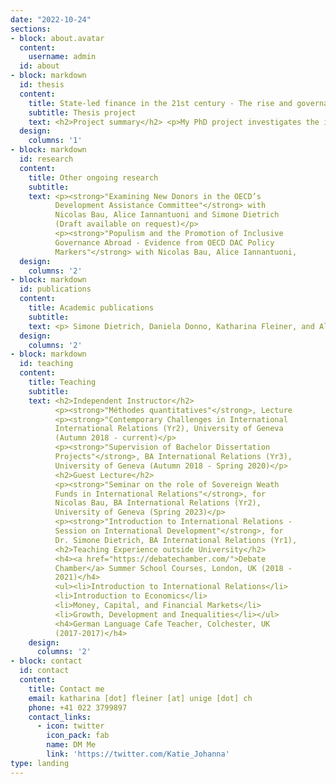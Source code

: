 ```yaml
---
date: "2022-10-24"
sections:
- block: about.avatar
  content:
    username: admin
  id: about
- block: markdown
  id: thesis
  content:
    title: State-led finance in the 21st century - The rise and governance of Sovereign Wealth Funds 
    subtitle: Thesis project
    text: <h2>Project summary</h2> <p>My PhD project investigates the increased creation of Sovereign Wealth Funds (SWF) over the past 25 years. SWFs are pools of public financial assets that are invested in international and domestic financial markets following commercially-oriented, profit-driven strategies. This new form of state investment is delegated either to an existing public body or to a newly created institution and the choices governments make regarding the governance structures for these funds differ notably between countries. In some, governments can directly influence the investment of SWF assets and the use of their profits. In others, government interference in sovereign wealth management is severely limited by the funds' structures. SWF creation, therefore, impacts the level of influence different public actors can have on the use of public finances as well as the allocation of public finances in the global economy. I explore this phenomenon in the context of economic globalisation, financialization and the global economic crises of the past three decades. Using novel quantitative data on SWF creation and the institutional structures that govern them, case study evidence, and interviews, I investigate the political economy factors that influence governments' use of SWFs as tools to address economic challenges. Through this research, I want to better understand these institutions in the context of the broader process of the increased use of financial markets and financial economic logic in the administration of the state (state financialization). This work also contributes to the growing literature on the revival of industrial policy and developmentalism in the 21st century by analysing the economic and political institutional context in which SWFs serve such purposes. Lastly, my thesis touches on the growing literature on regulatory capitalism. I contrast the institutional context in which SWFs increase governments' power in making investment choices with those in which SWF creation reflects the removal of control over the management of sovereign assets from political actors.</p> <h2>Working papers in this project</h2> <p><strong>"Global Crises, the Power of Finance and the Rise of Sovereign Wealth Funds"</strong> (Draft available on request)</p> <p>How do international financial crises impact states' interaction with financial markets? This paper addresses these questions by examining the connection between international financial crises and a so-far understudied economic policy tool - The creation of state-owned investment funds known as Sovereign Wealth Funds (SWFs). Existing literature treats SWFs largely as money managers for natural resource wealth and foreign exchange reserves. This function fails to explain the significant rise in the number of SWFs across the world over the past thirty years. I argue that the trend towards SWF creation emerged from countries’ experience with the Asian Financial Crisis of 1997 and the Global Financial Crisis of 2008-09. Following the crises, governments faced pressure to address the shortcomings of the prevailing liberal economic approach. The economic importance of the financial sector, however, disincentivised governments from implementing policies that hurt financial interests. Instead, governments responded by increasing their engagement with global financial markets by actively participating in them to achieve their economic policy goals. SWFs emerged as a state-led policy tool for this purpose. I utilise a novel data set on 85 SWFs created between 1970 and 2019 to show that the crises form important breaking points in the determinants of SWF creation. My results also show that, after the crises, the likelihood that a government creates a SWF increases with the economic importance of finance.</p> <p><strong>"The "State" in state-led finance for development - Understanding Political Influence in Sovereign Wealth Funds"</strong> (Draft available on request)<p> <p>Sovereign Wealth Funds (SWFs) play a growing role in financing domestic and international economic development. While they appear to be part of a revival of state-led development, some question the degree to which SWFs' investment activities are responsive to specific policy demands of governments. This paper offers new insight into the arrangements of delegation and control between governments and their SWFs to improve our understanding of SWFs' role as agents of the state. I introduce a new methodology to assess the governance of a public agent across three core dimensions of state-fund engagement - Fund autonomy, variation in public stakeholder involvement, and the approach to rules-based governance. Using a novel dataset on the governance structures of 60 SWFs, this study reveals that SWF governance arrangements vary widely in institutionalising state-fund relationships. However, there appear to be some patterns in SWF governance models. These patterns suggest that approaches to SWF governance may be shaped by varying domestic political economy models. This research deepens our understanding of governments’ influence over SWFs. Further, the methodology for evaluating governance structures introduced in this paper could also be useful for assessing political influence over other public investment institutions, such as development finance agencies.</p>
  design:
    columns: '1'
- block: markdown
  id: research
  content:
    title: Other ongoing research
    subtitle:
    text: <p><strong>"Examining New Donors in the OECD’s 
          Development Assistance Committee"</strong> with 
          Nicolas Bau, Alice Iannantuoni and Simone Dietrich 
          (Draft available on request)</p> 
          <p><strong>"Populism and the Promotion of Inclusive   
          Governance Abroad - Evidence from OECD DAC Policy 
          Markers"</strong> with Nicolas Bau, Alice Iannantuoni,           and Simone Dietrich (Draft available on request)</p>
  design:
    columns: '2'
- block: markdown
  id: publications
  content:
    title: Academic publications
    subtitle:
    text: <p> Simone Dietrich, Daniela Donno, Katharina Fleiner, and Alice Iannantuoni (2025) <strong>"The Politics of Gender Mainstreaming in Foreign Aid"</strong> International Studies Quarterly. Available: <a>href=https://academic.oup.com/isq/article/69/2/sqaf033/8118922>HERE</a> </p>
  design:
    columns: '2'
- block: markdown
  id: teaching
  content:
    title: Teaching
    subtitle: 
    text: <h2>Independent Instructor</h2> 
          <p><strong>"Méthodes quantitatives"</strong>, Lecture           for BA students in the Faculty for Social Sciences              (Yr2), University of Geneva (Spring 2025)</p>
          <p><strong>"Contemporary Challenges in International            Economic Relations"</strong>, Seminar in the BA   
          International Relations (Yr2), University of Geneva 
          (Autumn 2018 - current)</p> 
          <p><strong>"Supervision of Bachelor Dissertation 
          Projects"</strong>, BA International Relations (Yr3), 
          University of Geneva (Autumn 2018 - Spring 2020)</p>
          <h2>Guest Lecture</h2> 
          <p><strong>"Seminar on the role of Sovereign Weath 
          Funds in International Relations"</strong>, for   
          Nicolas Bau, BA International Relations (Yr2), 
          University of Geneva (Spring 2023)</p>
          <p><strong>"Introduction to International Relations - 
          Session on International Development"</strong>, for 
          Dr. Simone Dietrich, BA International Relations (Yr1),           University of Geneva (Autumn 2021)</p>
          <h2>Teaching Experience outside University</h2> 
          <h4><a href="https://debatechamber.com/">Debate     
          Chamber</a> Summer School Courses, London, UK (2018 - 
          2021)</h4>
          <ul><li>Introduction to International Relations</li>
          <li>Introduction to Economics</li>
          <li>Money, Capital, and Financial Markets</li>
          <li>Growth, Development and Inequalities</li></ul>
          <h4>German Language Cafe Teacher, Colchester, UK      
          (2017-2017)</h4>
    design:
      columns: '2'
- block: contact
  id: contact
  content:
    title: Contact me
    email: katharina [dot] fleiner [at] unige [dot] ch
    phone: +41 022 3799897
    contact_links:
      - icon: twitter
        icon_pack: fab
        name: DM Me
        link: 'https://twitter.com/Katie_Johanna'
type: landing
---
```



